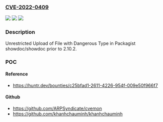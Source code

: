 ### [CVE-2022-0409](https://cve.mitre.org/cgi-bin/cvename.cgi?name=CVE-2022-0409)
![](https://img.shields.io/static/v1?label=Product&message=star7th%2Fshowdoc&color=blue)
![](https://img.shields.io/static/v1?label=Version&message=n%2Fa&color=blue)
![](https://img.shields.io/static/v1?label=Vulnerability&message=CWE-434%20Unrestricted%20Upload%20of%20File%20with%20Dangerous%20Type&color=brighgreen)

### Description

Unrestricted Upload of File with Dangerous Type in Packagist showdoc/showdoc prior to 2.10.2.

### POC

#### Reference
- https://huntr.dev/bounties/c25bfad1-2611-4226-954f-009e50f966f7

#### Github
- https://github.com/ARPSyndicate/cvemon
- https://github.com/khanhchauminh/khanhchauminh

